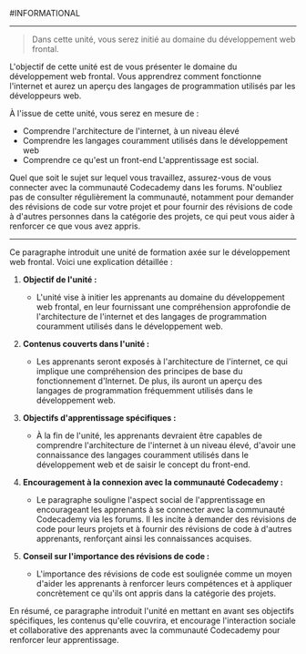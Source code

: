 #INFORMATIONAL 

---
> Dans cette unité, vous serez initié au domaine du développement web frontal.

L'objectif de cette unité est de vous présenter le domaine du développement web frontal. Vous apprendrez comment fonctionne l'internet et aurez un aperçu des langages de programmation utilisés par les développeurs web.

À l'issue de cette unité, vous serez en mesure de :

- Comprendre l'architecture de l'internet, à un niveau élevé 
- Comprendre les langages couramment utilisés dans le développement web 
- Comprendre ce qu'est un front-end L'apprentissage est social. 

Quel que soit le sujet sur lequel vous travaillez, assurez-vous de vous connecter avec la communauté Codecademy dans les forums. N'oubliez pas de consulter régulièrement la communauté, notamment pour demander des révisions de code sur votre projet et pour fournir des révisions de code à d'autres personnes dans la catégorie des projets, ce qui peut vous aider à renforcer ce que vous avez appris.

---
Ce paragraphe introduit une unité de formation axée sur le développement web frontal. Voici une explication détaillée :

1. **Objectif de l'unité :**
   - L'unité vise à initier les apprenants au domaine du développement web frontal, en leur fournissant une compréhension approfondie de l'architecture de l'internet et des langages de programmation couramment utilisés dans le développement web.

2. **Contenus couverts dans l'unité :**
   - Les apprenants seront exposés à l'architecture de l'internet, ce qui implique une compréhension des principes de base du fonctionnement d'Internet. De plus, ils auront un aperçu des langages de programmation fréquemment utilisés dans le développement web.

3. **Objectifs d'apprentissage spécifiques :**
   - À la fin de l'unité, les apprenants devraient être capables de comprendre l'architecture de l'internet à un niveau élevé, d'avoir une connaissance des langages couramment utilisés dans le développement web et de saisir le concept du front-end.

4. **Encouragement à la connexion avec la communauté Codecademy :**
   - Le paragraphe souligne l'aspect social de l'apprentissage en encourageant les apprenants à se connecter avec la communauté Codecademy via les forums. Il les incite à demander des révisions de code pour leurs projets et à fournir des révisions de code à d'autres apprenants, renforçant ainsi les connaissances acquises.

5. **Conseil sur l'importance des révisions de code :**
   - L'importance des révisions de code est soulignée comme un moyen d'aider les apprenants à renforcer leurs compétences et à appliquer concrètement ce qu'ils ont appris dans la catégorie des projets.

En résumé, ce paragraphe introduit l'unité en mettant en avant ses objectifs spécifiques, les contenus qu'elle couvrira, et encourage l'interaction sociale et collaborative des apprenants avec la communauté Codecademy pour renforcer leur apprentissage.